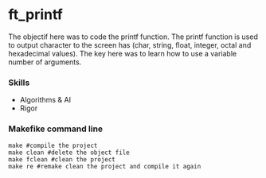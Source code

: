 # ft_printf
The objectif here was to code the printf function. The printf function is used to output character to the screen has (char, string, float, integer, octal and hexadecimal values).
The key here was to learn how to use a variable number of arguments.

###  Skills

  - Algorithms & AI
  - Rigor 

### Makefike command line 

```make
make #compile the project
make clean #delete the object file
make fclean #clean the project
make re #remake clean the project and compile it again
```
